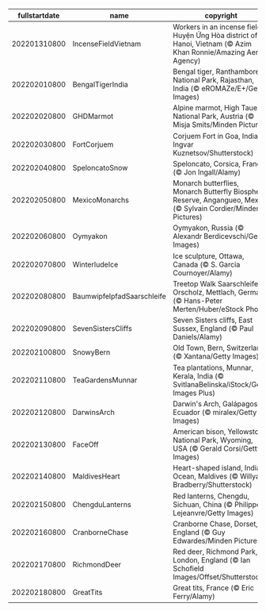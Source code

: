|fullstartdate|name|copyright|title|image|
|--|--|--|--|--|
202201310800|IncenseFieldVietnam|Workers in an incense field, Huyện Ứng Hòa district of Hanoi, Vietnam (© Azim Khan Ronnie/Amazing Aerial Agency)|Info|![](/en-AU/2022/02/202201310800IncenseFieldVietnam.jpg)|
202202010800|BengalTigerIndia|Bengal tiger, Ranthambore National Park, Rajasthan, India (© eROMAZe/E+/Getty Images)|Info|![](/en-AU/2022/02/202202010800BengalTigerIndia.jpg)|
202202020800|GHDMarmot|Alpine marmot, High Tauern National Park, Austria (© Misja Smits/Minden Pictures)|Info|![](/en-AU/2022/02/202202020800GHDMarmot.jpg)|
202202030800|FortCorjuem|Corjuem Fort in Goa, India (© Ingvar Kuznetsov/Shutterstock)|Info|![](/en-AU/2022/02/202202030800FortCorjuem.jpg)|
202202040800|SpeloncatoSnow|Speloncato, Corsica, France (© Jon Ingall/Alamy)|Info|![](/en-AU/2022/02/202202040800SpeloncatoSnow.jpg)|
202202050800|MexicoMonarchs|Monarch butterflies, Monarch Butterfly Biosphere Reserve, Angangueo, Mexico (© Sylvain Cordier/Minden Pictures)|Info|![](/en-AU/2022/02/202202050800MexicoMonarchs.jpg)|
202202060800|Oymyakon|Oymyakon, Russia (© Alexandr Berdicevschi/Getty Images)|Info|![](/en-AU/2022/02/202202060800Oymyakon.jpg)|
202202070800|WinterludeIce|Ice sculpture, Ottawa, Canada (© S. Garcia Cournoyer/Alamy)|Info|![](/en-AU/2022/02/202202070800WinterludeIce.jpg)|
202202080800|BaumwipfelpfadSaarschleife|Treetop Walk Saarschleife, Orscholz, Mettlach, Germany (© Hans-Peter Merten/Huber/eStock Photo)|Info|![](/en-AU/2022/02/202202080800BaumwipfelpfadSaarschleife.jpg)|
202202090800|SevenSistersCliffs|Seven Sisters cliffs, East Sussex, England (© Paul Daniels/Alamy)|Info|![](/en-AU/2022/02/202202090800SevenSistersCliffs.jpg)|
202202100800|SnowyBern|Old Town, Bern, Switzerland (© Xantana/Getty Images)|Info|![](/en-AU/2022/02/202202100800SnowyBern.jpg)|
202202110800|TeaGardensMunnar|Tea plantations, Munnar, Kerala, India (© SvitlanaBelinska/iStock/Getty Images Plus)|Info|![](/en-AU/2022/02/202202110800TeaGardensMunnar.jpg)|
202202120800|DarwinsArch|Darwin's Arch, Galápagos, Ecuador (© miralex/Getty Images)|Info|![](/en-AU/2022/02/202202120800DarwinsArch.jpg)|
202202130800|FaceOff|American bison, Yellowstone National Park, Wyoming, USA (© Gerald Corsi/Getty Images)|Info|![](/en-AU/2022/02/202202130800FaceOff.jpg)|
202202140800|MaldivesHeart|Heart-shaped island, Indian Ocean, Maldives (© Willyam Bradberry/Shutterstock)|Info|![](/en-AU/2022/02/202202140800MaldivesHeart.jpg)|
202202150800|ChengduLanterns|Red lanterns, Chengdu, Sichuan, China (© Philippe Lejeanvre/Getty Images)|Info|![](/en-AU/2022/02/202202150800ChengduLanterns.jpg)|
202202160800|CranborneChase|Cranborne Chase, Dorset, England (© Guy Edwardes/Minden Pictures)|Info|![](/en-AU/2022/02/202202160800CranborneChase.jpg)|
202202170800|RichmondDeer|Red deer, Richmond Park, London, England (© Ian Schofield Images/Offset/Shutterstock)|Info|![](/en-AU/2022/02/202202170800RichmondDeer.jpg)|
202202180800|GreatTits|Great tits, France (© Eric Ferry/Alamy)|Info|![](/en-AU/2022/02/202202180800GreatTits.jpg)|
